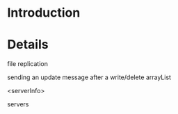 # Introduction #

# Details #

file replication

sending an update message after a write/delete
arrayList

&lt;serverInfo&gt;

 servers
